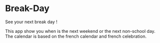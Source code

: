 Break-Day
=========

See your next break day !

This app show you when is the next weekend or the next non-school day.
The calendar is based on the french calendar and french celebration.

